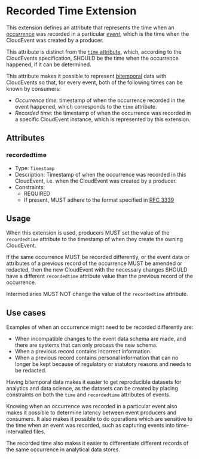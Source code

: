 # Recorded Time Extension

This extension defines an attribute that represents the time when an
[_occurrence_](../spec.md#occurrence)
was recorded in a particular
[_event_](../spec.md#event),
which is the time when the CloudEvent was created by a producer.

This attribute is distinct from the [`time`
attribute](https://github.com/cloudevents/spec/blob/main/cloudevents/spec.md#time),
which, according to the CloudEvents specification, SHOULD be the time when the
occurrence happened, if it can be determined.

This attribute makes it possible to represent
[bitemporal](https://en.wikipedia.org/wiki/Bitemporal_modeling) data with
CloudEvents so that, for every event, both of the following times can be known
by consumers:

- _Occurrence time_: timestamp of when the occurrence recorded in the event
  happened, which corresponds to the `time` attribute.
- _Recorded time_: the timestamp of when the occurrence was recorded in a
  specific CloudEvent instance, which is represented by this extension.

## Attributes

### recordedtime

- Type: `Timestamp`
- Description: Timestamp of when the occurrence was recorded in this CloudEvent,
  i.e. when the CloudEvent was created by a producer.
- Constraints:
  - REQUIRED
  - If present, MUST adhere to the format specified in
    [RFC 3339](https://tools.ietf.org/html/rfc3339)

## Usage

When this extension is used, producers MUST set the value of the `recordedtime`
attribute to the timestamp of when they create the owning CloudEvent.

If the same occurrence MUST be recorded differently, or the event data or
attributes of a previous record of the occurrence MUST be amended or redacted,
then the new CloudEvent with the necessary changes SHOULD have a different
`recordedtime` attribute value than the previous record of the occurrence.

Intermediaries MUST NOT change the value of the `recordedtime` attribute.

## Use cases

Examples of when an occurrence might need to be recorded differently are:

- When incompatible changes to the event data schema are made, and there are
  systems that can only process the new schema.
- When a previous record contains incorrect information.
- When a previous record contains personal information that can no longer be
  kept because of regulatory or statutory reasons and needs to be redacted.

Having bitemporal data makes it easier to get reproducible datasets for
analytics and data science, as the datasets can be created by placing
constraints on both the `time` and `recordedtime` attributes of events.

Knowing when an occurrence was recorded in a particular event also makes it
possible to determine latency between event producers and consumers. It also
makes it possible to do operations which are sensitive to the time when an event
was recorded, such as capturing events into time-intervalled files.

The recorded time also makes it easier to differentiate different records of the
same occurrence in analytical data stores.
